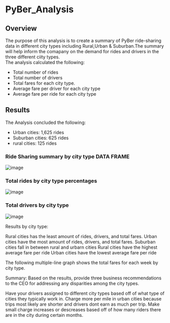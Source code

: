 # PyBer_Analysis
## Overview 
The purpose of this analysis is to create a summary of PyBer ride-sharing data in different city types including Rural,Urban & Suburban.The summary will help inform the comapany on the demand for rides and drivers  in the three different ciity types.  
The analysis calculated the following:
- Total number of rides
- Total number of drivers 
- Total fares for each city type. 
- Average fare per driver for each city type
- Average fare per ride for each city type

## Results

The Analysis concluded the following:

- Urban cities: 1,625 rides
- Suburban cities: 625 rides 
- rural cities​: 125 rides 

### Ride Sharing summary by city type DATA FRAME

![image](https://user-images.githubusercontent.com/90416094/140609776-a82d2536-79bc-45df-a0bf-bcbf79af4d02.png)

### Total rides by city type percentages  

![image](https://user-images.githubusercontent.com/90416094/140609587-9a88872a-3c10-4f26-88bf-03e37220e637.png)

### Total drivers by city type

![image](https://user-images.githubusercontent.com/90416094/140609812-6f0545ea-972a-422e-8054-537d347d43cb.png)

Results by city type:

Rural cities has the least amount of rides, drivers, and total fares.
Urban cities have the most amount of rides, drivers, and total fares.
Suburban cities fall in between rural and urbarn cities
Rural cities have the highest average fare per ride 
Urban cities have the lowest average fare per ride 


The following multiple-line graph shows the total fares for each week by city type.





Summary: Based on the results, provide three business recommendations to the CEO for addressing any disparities among the city types.

Have your drivers assigned to different city types based off of what type of cities they typically work in.
Charge more per mile in urban cities because trips most likely are shorter and drivers dont earn as much per trip.
Make small charge increases or descreases based off of how many riders there are in the city during certain months.



